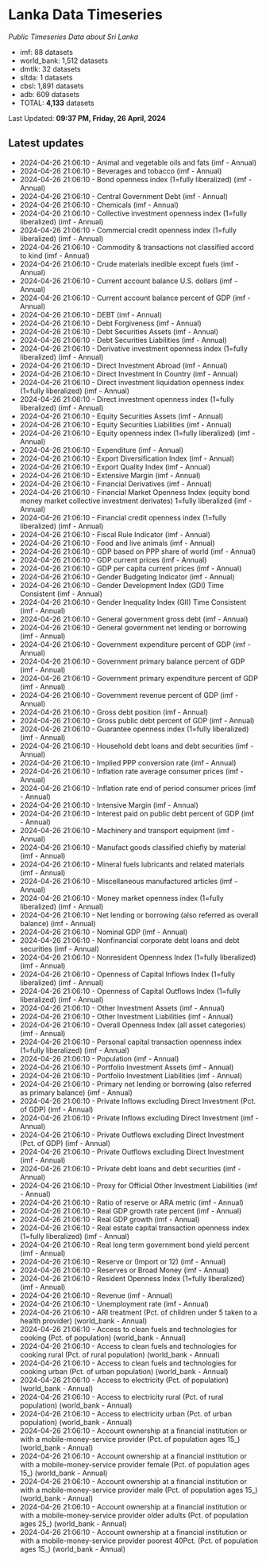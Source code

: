 # Lanka Data Timeseries
*Public Timeseries Data about Sri Lanka*

* imf: 88 datasets
* world_bank: 1,512 datasets
* dmtlk: 32 datasets
* sltda: 1 datasets
* cbsl: 1,891 datasets
* adb: 609 datasets
* TOTAL: **4,133** datasets

Last Updated: **09:37 PM, Friday, 26 April, 2024**

## Latest updates

* 2024-04-26 21:06:10 - Animal and vegetable oils and fats (imf - Annual)
* 2024-04-26 21:06:10 - Beverages and tobacco (imf - Annual)
* 2024-04-26 21:06:10 - Bond openness index (1=fully liberalized) (imf - Annual)
* 2024-04-26 21:06:10 - Central Government Debt (imf - Annual)
* 2024-04-26 21:06:10 - Chemicals (imf - Annual)
* 2024-04-26 21:06:10 - Collective investment openness index (1=fully liberalized) (imf - Annual)
* 2024-04-26 21:06:10 - Commercial credit openness index (1=fully liberalized) (imf - Annual)
* 2024-04-26 21:06:10 - Commodity & transactions not classified accord to kind (imf - Annual)
* 2024-04-26 21:06:10 - Crude materials inedible except fuels (imf - Annual)
* 2024-04-26 21:06:10 - Current account balance U.S. dollars (imf - Annual)
* 2024-04-26 21:06:10 - Current account balance percent of GDP (imf - Annual)
* 2024-04-26 21:06:10 - DEBT (imf - Annual)
* 2024-04-26 21:06:10 - Debt Forgiveness (imf - Annual)
* 2024-04-26 21:06:10 - Debt Securities Assets (imf - Annual)
* 2024-04-26 21:06:10 - Debt Securities Liabilities (imf - Annual)
* 2024-04-26 21:06:10 - Derivative investment openness index (1=fully liberalized) (imf - Annual)
* 2024-04-26 21:06:10 - Direct Investment Abroad (imf - Annual)
* 2024-04-26 21:06:10 - Direct Investment In Country (imf - Annual)
* 2024-04-26 21:06:10 - Direct investment liquidation openness index (1=fully liberalized) (imf - Annual)
* 2024-04-26 21:06:10 - Direct investment openness index (1=fully liberalized) (imf - Annual)
* 2024-04-26 21:06:10 - Equity Securities Assets (imf - Annual)
* 2024-04-26 21:06:10 - Equity Securities Liabilities (imf - Annual)
* 2024-04-26 21:06:10 - Equity openness index (1=fully liberalized) (imf - Annual)
* 2024-04-26 21:06:10 - Expenditure (imf - Annual)
* 2024-04-26 21:06:10 - Export Diversification Index (imf - Annual)
* 2024-04-26 21:06:10 - Export Quality Index (imf - Annual)
* 2024-04-26 21:06:10 - Extensive Margin (imf - Annual)
* 2024-04-26 21:06:10 - Financial Derivatives (imf - Annual)
* 2024-04-26 21:06:10 - Financial Market Openness Index (equity bond money market collective investment derivates) 1=fully liberalized (imf - Annual)
* 2024-04-26 21:06:10 - Financial credit openness index (1=fully liberalized) (imf - Annual)
* 2024-04-26 21:06:10 - Fiscal Rule Indicator (imf - Annual)
* 2024-04-26 21:06:10 - Food and live animals (imf - Annual)
* 2024-04-26 21:06:10 - GDP based on PPP share of world (imf - Annual)
* 2024-04-26 21:06:10 - GDP current prices (imf - Annual)
* 2024-04-26 21:06:10 - GDP per capita current prices (imf - Annual)
* 2024-04-26 21:06:10 - Gender Budgeting Indicator (imf - Annual)
* 2024-04-26 21:06:10 - Gender Development Index (GDI) Time Consistent (imf - Annual)
* 2024-04-26 21:06:10 - Gender Inequality Index (GII) Time Consistent (imf - Annual)
* 2024-04-26 21:06:10 - General government gross debt (imf - Annual)
* 2024-04-26 21:06:10 - General government net lending or borrowing (imf - Annual)
* 2024-04-26 21:06:10 - Government expenditure percent of GDP (imf - Annual)
* 2024-04-26 21:06:10 - Government primary balance percent of GDP (imf - Annual)
* 2024-04-26 21:06:10 - Government primary expenditure percent of GDP (imf - Annual)
* 2024-04-26 21:06:10 - Government revenue percent of GDP (imf - Annual)
* 2024-04-26 21:06:10 - Gross debt position (imf - Annual)
* 2024-04-26 21:06:10 - Gross public debt percent of GDP (imf - Annual)
* 2024-04-26 21:06:10 - Guarantee openness index (1=fully liberalized) (imf - Annual)
* 2024-04-26 21:06:10 - Household debt loans and debt securities (imf - Annual)
* 2024-04-26 21:06:10 - Implied PPP conversion rate (imf - Annual)
* 2024-04-26 21:06:10 - Inflation rate average consumer prices (imf - Annual)
* 2024-04-26 21:06:10 - Inflation rate end of period consumer prices (imf - Annual)
* 2024-04-26 21:06:10 - Intensive Margin (imf - Annual)
* 2024-04-26 21:06:10 - Interest paid on public debt percent of GDP (imf - Annual)
* 2024-04-26 21:06:10 - Machinery and transport equipment (imf - Annual)
* 2024-04-26 21:06:10 - Manufact goods classified chiefly by material (imf - Annual)
* 2024-04-26 21:06:10 - Mineral fuels lubricants and related materials (imf - Annual)
* 2024-04-26 21:06:10 - Miscellaneous manufactured articles (imf - Annual)
* 2024-04-26 21:06:10 - Money market openness index (1=fully liberalized) (imf - Annual)
* 2024-04-26 21:06:10 - Net lending or borrowing (also referred as overall balance) (imf - Annual)
* 2024-04-26 21:06:10 - Nominal GDP (imf - Annual)
* 2024-04-26 21:06:10 - Nonfinancial corporate debt loans and debt securities (imf - Annual)
* 2024-04-26 21:06:10 - Nonresident Openness Index (1=fully liberalized) (imf - Annual)
* 2024-04-26 21:06:10 - Openness of Capital Inflows Index (1=fully liberalized) (imf - Annual)
* 2024-04-26 21:06:10 - Openness of Capital Outflows Index (1=fully liberalized) (imf - Annual)
* 2024-04-26 21:06:10 - Other Investment Assets (imf - Annual)
* 2024-04-26 21:06:10 - Other Investment Liabilities (imf - Annual)
* 2024-04-26 21:06:10 - Overall Openness Index (all asset categories) (imf - Annual)
* 2024-04-26 21:06:10 - Personal capital transaction openness index (1=fully liberalized) (imf - Annual)
* 2024-04-26 21:06:10 - Population (imf - Annual)
* 2024-04-26 21:06:10 - Portfolio Investment Assets (imf - Annual)
* 2024-04-26 21:06:10 - Portfolio Investment Liabilities (imf - Annual)
* 2024-04-26 21:06:10 - Primary net lending or borrowing (also referred as primary balance) (imf - Annual)
* 2024-04-26 21:06:10 - Private Inflows excluding Direct Investment (Pct. of GDP) (imf - Annual)
* 2024-04-26 21:06:10 - Private Inflows excluding Direct Investment (imf - Annual)
* 2024-04-26 21:06:10 - Private Outflows excluding Direct Investment (Pct. of GDP) (imf - Annual)
* 2024-04-26 21:06:10 - Private Outflows excluding Direct Investment (imf - Annual)
* 2024-04-26 21:06:10 - Private debt loans and debt securities (imf - Annual)
* 2024-04-26 21:06:10 - Proxy for Official Other Investment Liabilities (imf - Annual)
* 2024-04-26 21:06:10 - Ratio of reserve or ARA metric (imf - Annual)
* 2024-04-26 21:06:10 - Real GDP growth rate percent (imf - Annual)
* 2024-04-26 21:06:10 - Real GDP growth (imf - Annual)
* 2024-04-26 21:06:10 - Real estate capital transaction openness index (1=fully liberalized) (imf - Annual)
* 2024-04-26 21:06:10 - Real long term government bond yield percent (imf - Annual)
* 2024-04-26 21:06:10 - Reserve or (Import or 12) (imf - Annual)
* 2024-04-26 21:06:10 - Reserves or Broad Money (imf - Annual)
* 2024-04-26 21:06:10 - Resident Openness Index (1=fully liberalized) (imf - Annual)
* 2024-04-26 21:06:10 - Revenue (imf - Annual)
* 2024-04-26 21:06:10 - Unemployment rate (imf - Annual)
* 2024-04-26 21:06:10 - ARI treatment (Pct. of children under 5 taken to a health provider) (world_bank - Annual)
* 2024-04-26 21:06:10 - Access to clean fuels and technologies for cooking (Pct. of population) (world_bank - Annual)
* 2024-04-26 21:06:10 - Access to clean fuels and technologies for cooking rural (Pct. of rural population) (world_bank - Annual)
* 2024-04-26 21:06:10 - Access to clean fuels and technologies for cooking urban (Pct. of urban population) (world_bank - Annual)
* 2024-04-26 21:06:10 - Access to electricity (Pct. of population) (world_bank - Annual)
* 2024-04-26 21:06:10 - Access to electricity rural (Pct. of rural population) (world_bank - Annual)
* 2024-04-26 21:06:10 - Access to electricity urban (Pct. of urban population) (world_bank - Annual)
* 2024-04-26 21:06:10 - Account ownership at a financial institution or with a mobile-money-service provider (Pct. of population ages 15_) (world_bank - Annual)
* 2024-04-26 21:06:10 - Account ownership at a financial institution or with a mobile-money-service provider female (Pct. of population ages 15_) (world_bank - Annual)
* 2024-04-26 21:06:10 - Account ownership at a financial institution or with a mobile-money-service provider male (Pct. of population ages 15_) (world_bank - Annual)
* 2024-04-26 21:06:10 - Account ownership at a financial institution or with a mobile-money-service provider older adults (Pct. of population ages 25_) (world_bank - Annual)
* 2024-04-26 21:06:10 - Account ownership at a financial institution or with a mobile-money-service provider poorest 40Pct. (Pct. of population ages 15_) (world_bank - Annual)